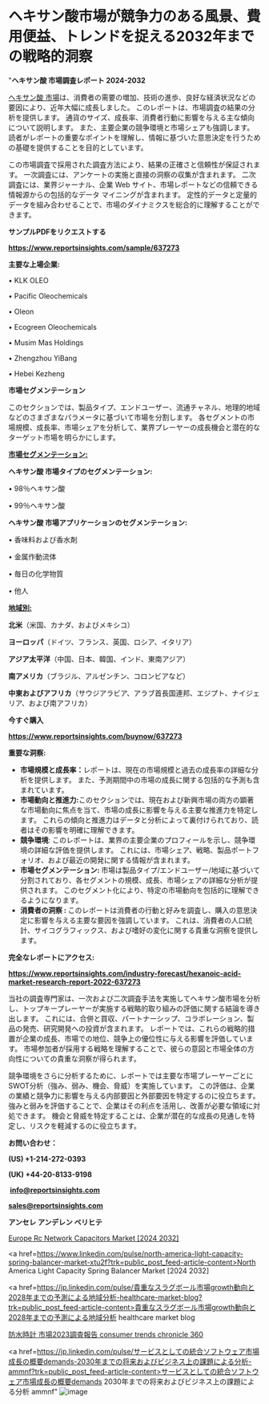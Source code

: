 # ヘキサン酸市場が競争力のある風景、費用便益、トレンドを捉える2032年までの戦略的洞察

"<strong>ヘキサン酸 市場調査レポート 2024-2032</strong>

<a href=https://www.reportsinsights.com/sample/637273>ヘキサン酸 市場</a>は、消費者の需要の増加、技術の進歩、良好な経済状況などの要因により、近年大幅に成長しました。 このレポートは、市場調査の結果の分析を提供します。 通貨のサイズ、成長率、消費者行動に影響を与える主な傾向について説明します。 また、主要企業の競争環境と市場シェアも強調します。 読者がレポートの重要なポイントを理解し、情報に基づいた意思決定を行うための基礎を提供することを目的としています。

この市場調査で採用された調査方法により、結果の正確さと信頼性が保証されます。 一次調査には、アンケートの実施と直接の洞察の収集が含まれます。 二次調査には、業界ジャーナル、企業 Web サイト、市場レポートなどの信頼できる情報源からの包括的なデータ マイニングが含まれます。 定性的データと定量的データを組み合わせることで、市場のダイナミクスを総合的に理解することができます。

<strong><b>サンプルPDFをリクエストする</b></strong>

<a href=https://www.reportsinsights.com/sample/637273><strong><u>https://www.reportsinsights.com/sample/637273</u></strong></a>

<strong>主要な上場企業:</strong>

• KLK OLEO

• Pacific Oleochemicals

• Oleon

• Ecogreen Oleochemicals

• Musim Mas Holdings

• Zhengzhou YiBang

• Hebei Kezheng

<strong>市場セグメンテーション</strong>

このセクションでは、製品タイプ、エンドユーザー、流通チャネル、地理的地域などのさまざまなパラメータに基づいて市場を分割します。 各セグメントの市場規模、成長率、市場シェアを分析して、業界プレーヤーの成長機会と潜在的なターゲット市場を明らかにします。

<strong><u>市場セグメンテーション</u></strong><strong><u>:</u></strong>

<strong>ヘキサン酸 市場タイプのセグメンテーション:</strong>

• 98％ヘキサン酸

• 99％ヘキサン酸

<strong>ヘキサン酸 市場アプリケーションのセグメンテーション:</strong>

• 香味料および香水剤

• 金属作動流体

• 毎日の化学物質

• 他人

<strong><u>地域別</u></strong><strong><u>:</u></strong>

<strong>北米</strong>（米国、カナダ、およびメキシコ）

<strong>ヨーロッパ</strong>（ドイツ、フランス、英国、ロシア、イタリア）

<strong>アジア太平洋</strong>（中国、日本、韓国、インド、東南アジア）

<strong>南アメリカ</strong>（ブラジル、アルゼンチン、コロンビアなど）

<strong>中東およびアフリカ</strong>（サウジアラビア、アラブ首長国連邦、エジプト、ナイジェリア、および南アフリカ）

<strong>今すぐ購入</strong>

<a href=https://www.reportsinsights.com/buynow/637273><strong><u>https://www.reportsinsights.com/buynow/637273</u></strong></a>

<strong>重要な洞察:</strong>
<ul>
  <li><strong>市場規模と成長率：</strong>レポートは、現在の市場規模と過去の成長率の詳細な分析を提供します。 また、予測期間中の市場の成長に関する包括的な予測も含まれています。</li>
  <li><strong>市場動向と推進力:</strong>このセクションでは、現在および新興市場の両方の顕著な市場動向に焦点を当て、市場の成長に影響を与える主要な推進力を特定します。 これらの傾向と推進力はデータと分析によって裏付けられており、読者はその影響を明確に理解できます。</li>
  <li><strong>競争環境</strong>: このレポートは、業界の主要企業のプロフィールを示し、競争環境の詳細な評価を提供します。 これには、市場シェア、戦略、製品ポートフォリオ、および最近の開発に関する情報が含まれます。</li>
  <li><strong>市場セグメンテーション: </strong>市場は製品タイプ/エンドユーザー/地域に基づいて分割されており、各セグメントの規模、成長、市場シェアの詳細な分析が提供されます。 このセグメント化により、特定の市場動向を包括的に理解できるようになります。</li>
  <li><strong>消費者の洞察 : </strong>このレポートは消費者の行動と好みを調査し、購入の意思決定に影響を与える主要な要因を強調しています。 これは、消費者の人口統計、サイコグラフィックス、および嗜好の変化に関する貴重な洞察を提供します。</li>
</ul>
<strong>完全なレポートにアクセス:</strong>

<a href=https://www.reportsinsights.com/industry-forecast/hexanoic-acid-market-research-report-2022-637273><strong><u><b>https://www.reportsinsights.com/industry-forecast/hexanoic-acid-market-research-report-2022-637273</b></u></strong></a>

当社の調査専門家は、一次および二次調査手法を実施してヘキサン酸市場を分析し、トップキープレーヤーが実施する戦略的取り組みの評価に関する結論を導き出します。 これには、合併と買収、パートナーシップ、コラボレーション、製品の発売、研究開発への投資が含まれます。 レポートでは、これらの戦略的措置が企業の成長、市場での地位、競争上の優位性に与える影響を評価しています。 市場参加者が採用する戦略を理解することで、彼らの意図と市場全体の方向性についての貴重な洞察が得られます。

競争環境をさらに分析するために、レポートでは主要な市場プレーヤーごとにSWOT分析（強み、弱み、機会、脅威）を実施しています。 この評価は、企業の業績と競争力に影響を与える内部要因と外部要因を特定するのに役立ちます。 強みと弱みを評価することで、企業はその利点を活用し、改善が必要な領域に対処できます。 機会と脅威を特定することは、企業が潜在的な成長の見通しを特定し、リスクを軽減するのに役立ちます。

<strong>お問い合わせ：</strong>

<strong>(US) +1-214-272-0393</strong>

<strong>(UK) +44-20-8133-9198</strong>

<strong> </strong><a href=info@reportsinsights.com><strong><u>info@reportsinsights.com</u></strong></a>

<a href=sales@reportsinsights.com><strong><u>sales@reportsinsights.com</u></strong></a>

<strong>アンセレ アンデレン ベリヒテ</strong>

<a href=https://www.linkedin.com/pulse/europe-rc-network-capacitors-market-analysis-j9pte/>Europe Rc Network Capacitors Market [2024 2032]</a>

<a href=https://www.linkedin.com/pulse/north-america-light-capacity-spring-balancer-market-xtu2f?trk=public_post_feed-article-content>North America Light Capacity Spring Balancer Market [2024 2032]</a>

<a href=https://jp.linkedin.com/pulse/貴重なスラグボール市場growth動向と2028年までの予測による地域分析-healthcare-market-blog?trk=public_post_feed-article-content>貴重なスラグボール市場growth動向と2028年までの予測による地域分析 healthcare market blog</a>

<a href=https://www.linkedin.com/pulse/防水時計-市場2023調査報告-consumer-trends-chronicle-360/>防水時計 市場2023調査報告 consumer trends chronicle 360</a>

<a href=https://jp.linkedin.com/pulse/サービスとしての統合ソフトウェア市場成長の概要demands-2030年までの将来およびビジネス上の課題による分析-ammnf?trk=public_post_feed-article-content>サービスとしての統合ソフトウェア市場成長の概要demands 2030年までの将来およびビジネス上の課題による分析 ammnf</a>"
![image](https://github.com/gayatrid12/RIResearch/assets/158473851/6cfedbb6-0793-45bf-975b-7deb2c13a09e)
